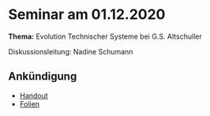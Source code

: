# Seminar am 01.12.2020

__Thema:__ Evolution Technischer Systeme bei G.S. Altschuller

Diskussionsleitung: Nadine Schumann

## Ankündigung

* [Handout](Handout.pdf)
* [Folien](Folien.pdf)

